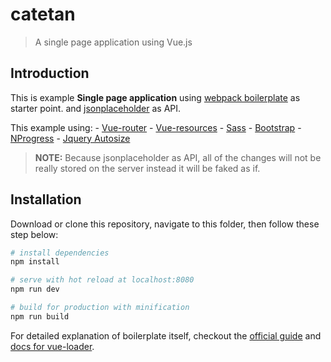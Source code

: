 # catetan

> A single page application using Vue.js

## Introduction
This is example **Single page application** using [webpack boilerplate](https://github.com/vuejs-templates/webpack) as starter point. and [jsonplaceholder](jsonplaceholder.typicode.com) as API.

This example using:
	- [Vue-router](https://github.com/vuejs/vue-router)
	- [Vue-resources](https://github.com/vuejs/vue-resource)
	- [Sass](http://sass-lang.org)
	- [Bootstrap](http://getbootstrap.com)
	- [NProgress](https://github.com/rstacruz/nprogress)
	- [Jquery Autosize](https://github.com/jackmoore/autosize)

> **NOTE:** Because jsonplaceholder as API, all of the changes will not be really stored on the server instead it will be faked as if.

## Installation
Download or clone this repository, navigate to this folder, then follow these step below:

``` bash
# install dependencies
npm install

# serve with hot reload at localhost:8080
npm run dev

# build for production with minification
npm run build
```

For detailed explanation of boilerplate itself, checkout the [official guide](http://vuejs-templates.github.io/webpack/) and [docs for vue-loader](http://vuejs.github.io/vue-loader).
